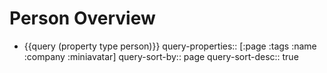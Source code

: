 # Person Overview
- {{query (property type person)}}
  query-properties:: [:page :tags :name :company :miniavatar]
  query-sort-by:: page
  query-sort-desc:: true